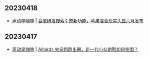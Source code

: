 ## 20230418
- [声动早咖啡](https://sheng-espresso.fireside.fm/) | [谷歌研发搜索引擎新功能，苹果混合现实头显六月发布](https://sheng-espresso.fireside.fm/250)

## 20230417
- [声动早咖啡](https://sheng-espresso.fireside.fm/) | [Allbirds 失宠昂跑出圈，新一代小众跑鞋如何突围？](https://sheng-espresso.fireside.fm/249)


